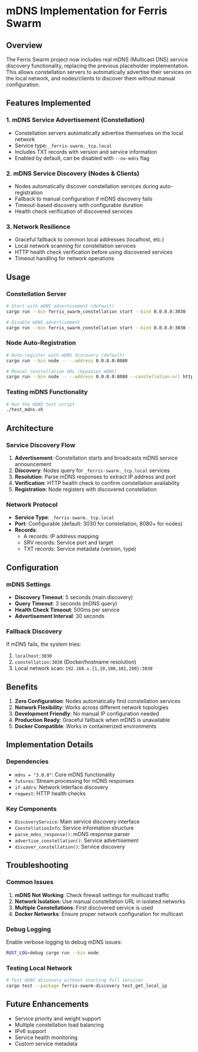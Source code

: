 # mDNS Implementation for Ferris Swarm

## Overview

The Ferris Swarm project now includes real mDNS (Multicast DNS) service discovery functionality, replacing the previous placeholder implementation. This allows constellation servers to automatically advertise their services on the local network, and nodes/clients to discover them without manual configuration.

## Features Implemented

### 1. **mDNS Service Advertisement** (Constellation)
- Constellation servers automatically advertise themselves on the local network
- Service type: `_ferris-swarm._tcp.local`
- Includes TXT records with version and service information
- Enabled by default, can be disabled with `--no-mdns` flag

### 2. **mDNS Service Discovery** (Nodes & Clients)
- Nodes automatically discover constellation services during auto-registration
- Fallback to manual configuration if mDNS discovery fails
- Timeout-based discovery with configurable duration
- Health check verification of discovered services

### 3. **Network Resilience**
- Graceful fallback to common local addresses (localhost, etc.)
- Local network scanning for constellation services
- HTTP health check verification before using discovered services
- Timeout handling for network operations

## Usage

### Constellation Server
```bash
# Start with mDNS advertisement (default)
cargo run --bin ferris_swarm_constellation start --bind 0.0.0.0:3030

# Disable mDNS advertisement
cargo run --bin ferris_swarm_constellation start --bind 0.0.0.0:3030 --no-mdns
```

### Node Auto-Registration
```bash
# Auto-register with mDNS discovery (default)
cargo run --bin node -- --address 0.0.0.0:8080

# Manual constellation URL (bypasses mDNS)
cargo run --bin node -- --address 0.0.0.0:8080 --constellation-url http://192.168.1.100:3030
```

### Testing mDNS Functionality
```bash
# Run the mDNS test script
./test_mdns.sh
```

## Architecture

### Service Discovery Flow
1. **Advertisement**: Constellation starts and broadcasts mDNS service announcement
2. **Discovery**: Nodes query for `_ferris-swarm._tcp.local` services
3. **Resolution**: Parse mDNS responses to extract IP address and port
4. **Verification**: HTTP health check to confirm constellation availability
5. **Registration**: Node registers with discovered constellation

### Network Protocol
- **Service Type**: `_ferris-swarm._tcp.local`
- **Port**: Configurable (default: 3030 for constellation, 8080+ for nodes)
- **Records**:
  - A records: IP address mapping
  - SRV records: Service port and target
  - TXT records: Service metadata (version, type)

## Configuration

### mDNS Settings
- **Discovery Timeout**: 5 seconds (main discovery)
- **Query Timeout**: 3 seconds (mDNS query)
- **Health Check Timeout**: 500ms per service
- **Advertisement Interval**: 30 seconds

### Fallback Discovery
If mDNS fails, the system tries:
1. `localhost:3030`
2. `constellation:3030` (Docker/hostname resolution)
3. Local network scan: `192.168.x.{1,10,100,101,200}:3030`

## Benefits

1. **Zero Configuration**: Nodes automatically find constellation services
2. **Network Flexibility**: Works across different network topologies
3. **Development Friendly**: No manual IP configuration needed
4. **Production Ready**: Graceful fallback when mDNS is unavailable
5. **Docker Compatible**: Works in containerized environments

## Implementation Details

### Dependencies
- `mdns = "3.0.0"`: Core mDNS functionality
- `futures`: Stream processing for mDNS responses
- `if-addrs`: Network interface discovery
- `reqwest`: HTTP health checks

### Key Components
- `DiscoveryService`: Main service discovery interface
- `ConstellationInfo`: Service information structure
- `parse_mdns_response()`: mDNS response parser
- `advertise_constellation()`: Service advertisement
- `discover_constellation()`: Service discovery

## Troubleshooting

### Common Issues
1. **mDNS Not Working**: Check firewall settings for multicast traffic
2. **Network Isolation**: Use manual constellation URL in isolated networks
3. **Multiple Constellations**: First discovered service is used
4. **Docker Networks**: Ensure proper network configuration for multicast

### Debug Logging
Enable verbose logging to debug mDNS issues:
```bash
RUST_LOG=debug cargo run --bin node
```

### Testing Local Network
```bash
# Test mDNS discovery without starting full services
cargo test --package ferris-swarm-discovery test_get_local_ip
```

## Future Enhancements
- Service priority and weight support
- Multiple constellation load balancing
- IPv6 support
- Service health monitoring
- Custom service metadata